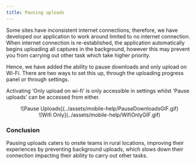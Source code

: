 ```yaml
---
title: Pausing uploads
---
```


Some sites have inconsistent internet connections; therefore, we have developed our application to work around limited to no internet connection. When internet connection is re-established, the application automatically begins uploading all captures in the background, however this may prevent you from carrying out other task which take higher priority. 

Hence, we have added the ability to pause downloads and only upload on Wi-Fi. 
There are two ways to set this up, through the uploading progress panel or through settings. 

Activating ‘Only upload on wi-fi’ is only accessible in settings whilst ‘Pause uploads’ can be accessed from either.

<center>
![Pause Uploads](../assets/mobile-help/PauseDownloadsGIF.gif)
</center>

<center>
![Wifi Only](../assets/mobile-help/WifiOnlyGIF.gif)
</center>

### Conclusion
Pausing uploads caters to onsite teams in rural locations, improving their experiences by preventing background uploads, which slows down their connection impacting their ability to carry out other tasks.
